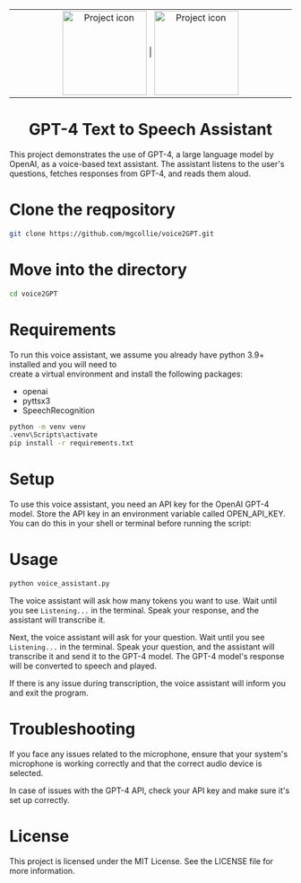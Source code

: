 <table align="center"><tr><td align="center" width="9999">
<img src="https://blogs.perficient.com/files/openai-avatar.png" align="center" width="150" alt="Project icon">
|
<img src="https://upload.wikimedia.org/wikipedia/commons/thumb/c/c3/Python-logo-notext.svg/1024px-Python-logo-notext.svg.png" align="center" width="150" alt="Project icon">

</td></tr></table>

<div align="center">
<h1>GPT-4 Text to Speech Assistant</h1>
</div>

This project demonstrates the use of GPT-4, a large language model by OpenAI, as a voice-based text assistant. The assistant listens to the user's questions, fetches responses from GPT-4, and reads them aloud.

# Clone the reqpository
```bash
git clone https://github.com/mgcollie/voice2GPT.git
```

# Move into the directory
```bash
cd voice2GPT
```

# Requirements
To run this voice assistant, we assume you already have python 3.9+ installed and you will need to  
create a virtual environment and install the following packages:

- openai
- pyttsx3
- SpeechRecognition

```bash
python -m venv venv
.venv\Scripts\activate
pip install -r requirements.txt
```

# Setup
To use this voice assistant, you need an API key for the OpenAI GPT-4 model. Store the API key in an environment variable called OPEN_API_KEY. You can do this in your shell or terminal before running the script:


# Usage
```bash
python voice_assistant.py
```

The voice assistant will ask how many tokens you want to use. Wait until you see `Listening...` in the terminal. Speak your response, and the assistant will transcribe it.

Next, the voice assistant will ask for your question. Wait until you see `Listening...` in the terminal. Speak your question, and the assistant will transcribe it and send it to the GPT-4 model. The GPT-4 model's response will be converted to speech and played.

If there is any issue during transcription, the voice assistant will inform you and exit the program.

# Troubleshooting
If you face any issues related to the microphone, ensure that your system's microphone is working correctly and that the correct audio device is selected.

In case of issues with the GPT-4 API, check your API key and make sure it's set up correctly.

# License
This project is licensed under the MIT License. See the LICENSE file for more information.

